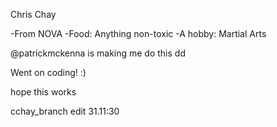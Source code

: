 Chris Chay

-From NOVA
-Food: Anything non-toxic
-A hobby: Martial Arts
 
@patrickmckenna is making me do this
dd

Went on coding!  :)

hope this works

cchay_branch edit
31.11:30